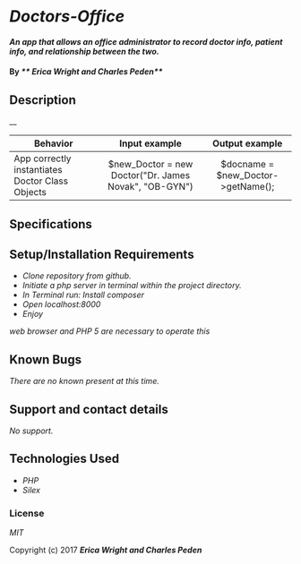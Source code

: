 # _Doctors-Office_

#### _An app that allows an office administrator to record doctor info, patient info, and relationship between the two._

#### By _** Erica Wright and Charles Peden**_

## Description

__


| Behavior     |   Input example   |  Output example |
|----------------------------------------|:-----------------:|:---------------:|
|App correctly instantiates Doctor Class Objects        | $new_Doctor = new Doctor("Dr. James Novak", "OB-GYN")| $docname = $new_Doctor->getName(); |


## Specifications


## Setup/Installation Requirements


* _Clone repository from github._
* _Initiate a php server in terminal within the project directory._
* _In Terminal run: Install composer_
* _Open localhost:8000_
* _Enjoy_

_web browser and PHP 5 are necessary to operate this_

## Known Bugs

_There are no known present at this time._

## Support and contact details

_No support._

## Technologies Used

* _PHP_
* _Silex_

### License

*MIT*

Copyright (c) 2017 **_Erica Wright and Charles Peden_**
